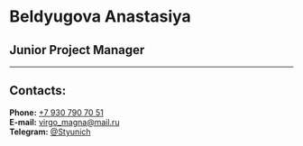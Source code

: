 # Beldyugova Anastasiya

## Junior Project Manager

----
## Contacts:
**Phone:** [+7 930 790 70 51](tel:+79307907051)  
**E-mail:** [virgo_magna@mail.ru](mailto:virgo_magna@mail.ru)  
**Telegram:** [@Styunich](https://t.me/Styunich)

